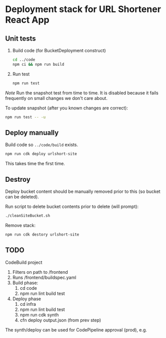 # Deployment stack for URL Shortener React App

## Unit tests

1.  Build code (for BucketDeployment construct)

    ```bash
    cd ../code
    npm ci && npm run build
    ```

1.  Run test

    ```bash
    npm run test
    ```

_Note_ Run the snapshot test from time to time. It is disabled because it fails frequently on small changes we don't care about.

To update snapshot (after you known changes are correct):

```bash
npm run test -- -u
```

## Deploy manually

Build code so `../code/build` exists.

```bash
npm run cdk deploy urlshort-site
```

This takes time the first time.

## Destroy

Deploy bucket content should be manually removed prior to this (so bucket can be deleted).

Run script to delete bucket contents prior to delete (will prompt):

```bash
./cleanSiteBucket.sh
```

Remove stack:

```bash
npm run cdk destory urlshort-site
```

## TODO

CodeBuild project

1.  Filters on path to /frontend
1.  Runs /frontend/buildspec.yaml
1.  Build phase:
    1.  cd code
    1.  npm run lint build test
1.  Deploy phase
    1.  cd infra
    1.  npm run lint build test
    1.  npm run cdk synth <stack-name>
    1.  cfn deploy output.json (from prev step)

The synth/deploy can be used for CodePipeline approval (prod), e.g.

```

```
